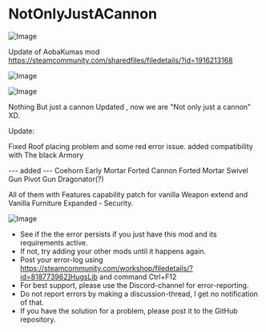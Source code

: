 # NotOnlyJustACannon

![Image](https://i.imgur.com/buuPQel.png)

Update of AobaKumas mod
https://steamcommunity.com/sharedfiles/filedetails/?id=1916213168

![Image](https://i.imgur.com/pufA0kM.png)

	
![Image](https://i.imgur.com/Z4GOv8H.png)

Nothing But just a cannon Updated , now we are "Not only just a cannon" XD.


Update: 

Fixed Roof placing problem and some red error issue.
added compatibility with The black Armory



--- added ---
Coehorn 
Early Mortar
Forted Cannon
Forted Mortar
Swivel Gun
Pivot Gun
Dragonator(?)

All of them with Features capability patch for vanilla Weapon extend and Vanilla Furniture Expanded - Security.

![Image](https://i.imgur.com/PwoNOj4.png)



-  See if the the error persists if you just have this mod and its requirements active.
-  If not, try adding your other mods until it happens again.
-  Post your error-log using https://steamcommunity.com/workshop/filedetails/?id=818773962]HugsLib and command Ctrl+F12
-  For best support, please use the Discord-channel for error-reporting.
-  Do not report errors by making a discussion-thread, I get no notification of that.
-  If you have the solution for a problem, please post it to the GitHub repository.


